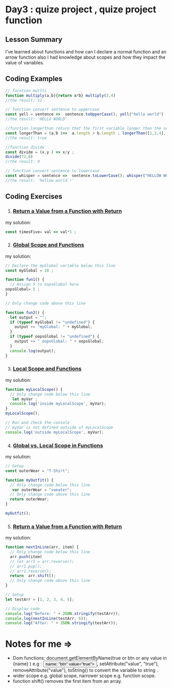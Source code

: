 # Day3 : quize project , quize project function 


## Lesson Summary
I've learned about functions and how can I declare a normal function and an arrow function also I had knowledge about scopes and how they impact the value of variables.

## Coding Examples
```javascript
// fucntion mutlti
function multiply(a,b){return a*b} multiply(3,4)
//the result: 12

// function convert sentence to uppercase
const yell = sentence =>  sentence.toUpperCase(); yell("hello world")
//the result: 'HELLO WORLD'

//function longerthan return that the first variable longer than the second
const longerThan = (a,b )=>  a.length > b.length ; longerThan([1,3,4],[3,4])
//the result: true

//function divide
const divide = (x,y ) => x/y ; 
divide(72,8)
//the result: 9

// function convert sentence to lowercase
const whisper = sentence =>  sentence.toLowerCase(); whisper("HELLOW WORLD !")
//the result: 'hellow world !'
```

## Coding Exercises
1. ### [Return a Value from a Function with Return](https://www.freecodecamp.org/learn/javascript-algorithms-and-data-structures/basic-javascript/return-a-value-from-a-function-with-return)
my solution:
```javascript
const timesFive= val => val*5 ; 
```
2. ### [Global Scope and Functions](https://www.freecodecamp.org/learn/javascript-algorithms-and-data-structures/basic-javascript/global-scope-and-functions)
my solution:
```javascript
// Declare the myGlobal variable below this line
const myGlobal = 10 ; 

function fun1() {
  // Assign 5 to oopsGlobal here
oopsGlobal= 5 ; 
}

// Only change code above this line

function fun2() {
  let output = "";
  if (typeof myGlobal != "undefined") {
    output += "myGlobal: " + myGlobal;
  }
  if (typeof oopsGlobal != "undefined") {
    output += " oopsGlobal: " + oopsGlobal;
  }
  console.log(output);
}
```
3. ### [Local Scope and Functions](https://www.freecodecamp.org/learn/javascript-algorithms-and-data-structures/basic-javascript/local-scope-and-functions)
my solution:
```javascript
function myLocalScope() {
  // Only change code below this line
   let myVar ; 
  console.log('inside myLocalScope', myVar);
}
myLocalScope();

// Run and check the console
// myVar is not defined outside of myLocalScope
console.log('outside myLocalScope', myVar);
```
4. ### [Global vs. Local Scope in Functions](https://www.freecodecamp.org/learn/javascript-algorithms-and-data-structures/basic-javascript/global-vs--local-scope-in-functions)
my solution:
```javascript
// Setup
const outerWear = "T-Shirt";

function myOutfit() {
  // Only change code below this line
   var outerWear = "sweater";
  // Only change code above this line
  return outerWear;
}

myOutfit();
```
5. ### [Return a Value from a Function with Return](https://www.freecodecamp.org/learn/javascript-algorithms-and-data-structures/basic-javascript/return-a-value-from-a-function-with-return)
my solution:
```javascript
function nextInLine(arr, item) {
  // Only change code below this line
  arr.push(item)
  // let arr1 = arr.reverse();
  // arr1.pop();
  // arr1.reverse();
  return  arr.shift();
  // Only change code above this line
}

// Setup
let testArr = [1, 2, 3, 4, 5];

// Display code
console.log("Before: " + JSON.stringify(testArr));
console.log(nextInLine(testArr, 6));
console.log("After: " + JSON.stringify(testArr));
```

# Notes for me => 
- Dom functions: document.getElementByName(true or btn or any value in {name}  ) e.g : <button> name: "btn" value="true"></button>, setAttribute("value", "true"), removeAttribute("value"), toString() to convert the variable to string .
- wider scope e.g. global scope, narrower scope e.g. function scope.
- function shift() removes the first item from an array.
